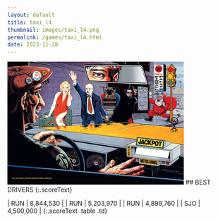 ```yaml
---
layout: default
title: taxi_l4
thumbnail: images/taxi_l4.png
permalink: /games/taxi_l4.html
date: 2023-11-28
---
```


<img src="../images/taxi_l4.png" class="gameThumbnail img-fluid mx-auto align-middle">
## BEST DRIVERS
{:.scoreText}

| RUN | 8,844,530 | 
| RUN | 5,203,970 | 
| RUN | 4,899,760 | 
| SJO | 4,500,000 | 
{:.scoreText .table .td}
